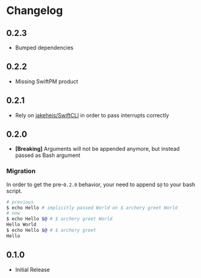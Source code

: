 # Changelog

## 0.2.3

* Bumped dependencies

## 0.2.2

* Missing SwiftPM product

## 0.2.1

* Rely on [jakeheis/SwiftCLI](https://github.com/jakeheis/SwiftCLI) in order to pass interrupts correctly

## 0.2.0

* **[Breaking]** Arguments will not be appended anymore, but instead passed as Bash argument

### Migration

In order to get the pre-`0.2.0` behavior, your need to append `$@` to your bash script.

```bash
# previous
$ echo Hello # implicitly passed World on $ archery greet World
# now
$ echo Hello $@ # $ archery greet World
Hello World
$ echo Hello $@ # $ archery greet
Hello
```

## 0.1.0

* Initial Release

